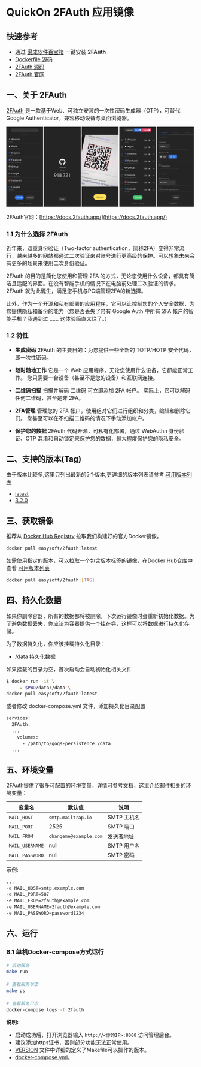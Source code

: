 <!-- 该文档是模板生成，手动修改的内容会被覆盖，详情参见：https://github.com/quicklyon/doc-toolkit -->
# QuickOn 2FAuth 应用镜像

## 快速参考

- 通过 [渠成软件百宝箱](https://www.qucheng.com/app-install/install-2FAuth-130.html) 一键安装 **2FAuth**
- [Dockerfile 源码](https://github.com/quicklyon/2FAuth-docker)
- [2FAuth 源码](https://github.com/Bubka/2FAuth)
- [2FAuth 官网](https://docs.2fauth.app/)

## 一、关于 2FAuth

<!-- 这里写应用的【介绍信息】 -->

[2FAuth](https://docs.2fauth.app/) 是一款基于Web、可独立安装的一次性密码生成器（OTP），可替代 Google Authenticator，兼容移动设备与桌面浏览器。

![screenshots](.template/2fauth_screenshots.png)

2FAuth官网：[https://docs.2fauth.app/](https://docs.2fauth.app/)


<!-- 这里写应用的【附加信息】 -->

### 1.1 为什么选择 2FAuth

近年来，双重身份验证（Two-factor authentication，简称2FA）变得非常流行，越来越多的网站都通过二次验证来对账号进行更高级的保护。可以想象未来会有更多的场景来使用二次身份验证。

2FAuth 的目的是简化您使用和管理 2FA 的方式，无论您使用什么设备，都具有简洁且适配的界面。在没有智能手机的情况下在电脑前处理二次验证的请求。2FAuth 就为此诞生，满足您手机与PC端管理2FA的新选择。

此外，作为一个开源和私有部署的应用程序，它可以让控制您的个人安全数据，为您提供隐私和备份的能力（您是否丢失了带有 Google Auth 中所有 2FA 帐户的智能手机？我遇到过 …… 这体验简直太烂了。）

### 1.2 特性

- **生成密码**
2FAuth 的主要目的：为您提供一些全新的 TOTP/HOTP 安全代码，即一次性密码。

- **随时随地工作**
它是一个 Web 应用程序，无论您使用什么设备，它都能正常工作。 您只需要一台设备（甚至不是您的设备）和互联网连接。

- **二维码扫描**
扫描并解码 二维码 可立即添加 2FA 帐户。 实际上，它可以解码任何二维码，甚至是非 2FA。

- **2FA管理**
管理您的 2FA 帐户，使用组对它们进行组织和分类，编辑和删除它们。 您甚至可以在不扫描二维码的情况下手动添加帐户。

- **保护您的数据**
2FAuth 代码开源，可私有化部署，通过 WebAuthn 身份验证、OTP 混淆和自动锁定来保护您的数据，最大程度保护您的隐私安全。

## 二、支持的版本(Tag)

由于版本比较多,这里只列出最新的5个版本,更详细的版本列表请参考:[可用版本列表](https://hub.docker.com/r/easysoft/2fauth/tags/)

<!-- 这里是应用的【Tag】信息，通过命令维护，详情参考：https://github.com/quicklyon/doc-toolkit -->

- [latest](https://github.com/Bubka/2FAuth/releases)
- [3.2.0](https://github.com/Bubka/2FAuth/releases/tag/v3.2.0)

## 三、获取镜像

推荐从 [Docker Hub Registry](https://hub.docker.com/r/easysoft/2fauth) 拉取我们构建好的官方Docker镜像。

```bash
docker pull easysoft/2fauth:latest
```

如需使用指定的版本，可以拉取一个包含版本标签的镜像，在Docker Hub仓库中查看 [可用版本列表](https://hub.docker.com/r/easysoft/2fauth/tags/)

```bash
docker pull easysoft/2fauth:[TAG]
```

## 四、持久化数据

如果你删除容器，所有的数据都将被删除，下次运行镜像时会重新初始化数据。为了避免数据丢失，你应该为容器提供一个挂在卷，这样可以将数据进行持久化存储。

为了数据持久化，你应该挂载持久化目录：

- /data 持久化数据

如果挂载的目录为空，首次启动会自动初始化相关文件

```bash
$ docker run -it \
    -v $PWD/data:/data \
docker pull easysoft/2fauth:latest
```

或者修改 docker-compose.yml 文件，添加持久化目录配置

```bash
services:
  2FAuth:
  ...
    volumes:
      - /path/to/gogs-persistence:/data
  ...
```

## 五、环境变量

<!-- 这里写应用的【环境变量信息】 -->

2FAuth提供了很多可配置的环境变量，详情可[参考文档](https://docs.2fauth.app/getting-started/installation/docker/docker-compose/)，这里介绍邮件相关的环境变量：

| 变量名 | 默认值 | 说明 |
| --- | --- | --- |
| `MAIL_HOST` | `smtp.mailtrap.io` |  SMTP 主机名 |
| `MAIL_PORT` | 2525 | SMTP 端口 |
| `MAIL_FROM` | `changeme@example.com` | 发送者地址 |
| `MAIL_USERNAME` | null | SMTP 用户名 |
| `MAIL_PASSWORD` | null | SMTP 密码 |

示例:

```sh
...
-e MAIL_HOST=smtp.example.com
-e MAIL_PORT=587
-e MAIL_FROM=2fauth@example.com
-e MAIL_USERNAME=2fauth@example.com
-e MAIL_PASSWORD=password1234
```

## 六、运行

### 6.1 单机Docker-compose方式运行

```bash
# 启动服务
make run

# 查看服务状态
make ps

# 查看服务日志
docker-compose logs -f 2fauth

```

<!-- 这里写应用的【make命令的备注信息】位于文档最后端 -->


**说明:**

- 启动成功后，打开浏览器输入 `http://<你的IP>:8000` 访问管理后台。
- 建议添加https证书，否则部分功能无法正常使用。
- [VERSION]({{APP_GIT_URL}}/blob/main/VERSION) 文件中详细的定义了Makefile可以操作的版本。
- [docker-compose.yml]({{APP_GIT_URL}}/blob/main/docker-compose.yml)。
